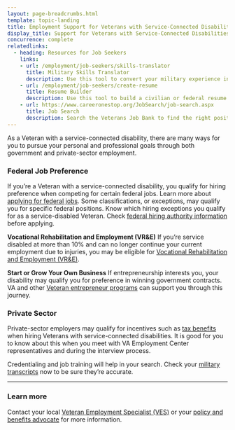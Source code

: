 ```yaml
---
layout: page-breadcrumbs.html
template: topic-landing
title: Employment Support for Veterans with Service-Connected Disabilities
display_title: Support for Veterans with Service-Connected Disabilities
concurrence: complete
relatedlinks:
  - heading: Resources for Job Seekers
    links:
    - url: /employment/job-seekers/skills-translator
      title: Military Skills Translator
      description: Use this tool to convert your military experience into civilian language that hiring managers can easily understand.
    - url: /employment/job-seekers/create-resume
      title: Resume Builder
      description: Use this tool to build a civilian or federal resume.
    - url: https://www.careeronestop.org/JobSearch/job-search.aspx
      title: Job Search
      description: Search the Veterans Job Bank to find the right position for you.
---
```


<div class="va-introtext">

As a Veteran with a service-connected disability, there are many ways for you to pursue your personal and professional goals through both government and private-sector employment.

</div>

### Federal Job Preference

If you’re a Veteran with a service-connected disability, you qualify for hiring preference when competing for certain federal jobs. Learn more about [applying for federal jobs](/employment/job-seekers/federal-employment/). Some classifications, or exceptions, may qualify you for specific federal positions. Know which hiring exceptions you qualify for as a service-disabled Veteran. Check [federal hiring authority information](http://www.fedshirevets.gov/job/shav/) before applying.

**Vocational Rehabilitation and Employment (VR&amp;E)**
If you’re service disabled at more than 10% and can no longer continue your current employment due to injuries, you may be eligible for [Vocational Rehabilitation and Employment (VR&amp;E)](/employment/vocational-rehab-and-employment/).

**Start or Grow Your Own Business**
If entrepreneurship interests you, your disability may qualify you for preference in winning government contracts. VA and other [Veteran entrepreneur programs](/employment/job-seekers/register-your-business/) can support you through this journey.

### Private Sector

Private-sector employers may qualify for incentives such as [tax benefits](https://www.benefits.va.gov/VOW/docs/seiflyerfinal.pdf) when hiring Veterans with service-connected disabilities. It is good for you to know about this when you meet with VA Employment Center representatives and during the interview process.

Credentialing and job training will help in your search. Check your [military transcripts](/employment/job-seekers/military-transcripts/) now to be sure they’re accurate.

-----

### Learn more
Contact your local [Veteran Employment Specialist (VES)](https://vaforvets.va.gov/hr/RVECS/pages/rvecs-map.asp) or your [policy and benefits advocate](/disability-benefits/apply/help/) for more information.
